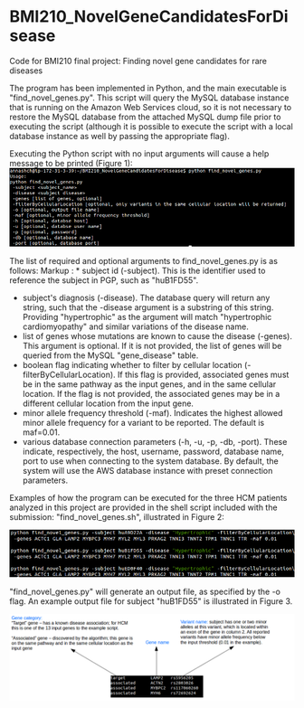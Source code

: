 # BMI210_NovelGeneCandidatesForDisease
Code for BMI210 final project: Finding novel gene candidates for rare diseases 

The program has been implemented in Python, and the main executable is "find\_novel\_genes.py". This script will query the MySQL database instance that is running on the Amazon Web Services cloud, so it is not necessary to restore the MySQL database from the attached MySQL dump file prior to executing the script (although it is possible to execute the script with a local database instance as well by passing the appropriate flag).

Executing the Python script with no input arguments will cause a help message to be printed (Figure 1):
![](readme_images/help_message_from_code.png?raw=true)

The list of required and optional arguments to find\_novel\_genes.py is as follows:
Markup : * subject id (-subject). This is the identifier used to reference the subject in PGP, such as "huB1FD55".
* subject's diagnosis  (-disease). The database query will return any string, such that the -disease argument is a substring of this string. Providing "hypertrophic" as the argument will match "hypertrophic cardiomyopathy" and similar variations of the disease name.
* list of genes whose mutations are known to cause the disease (-genes). This argument is optional. If it is not provided, the list of genes will be queried from the MySQL "gene\_disease" table.
* boolean flag indicating whether to filter by cellular location (-filterByCellularLocation). If this flag is provided, associated genes must be in the same pathway as the input genes, and in the same cellular location. If the flag is not provided, the associated genes may be in a different cellular location from the input gene.
* minor allele frequency threshold (-maf). Indicates the highest allowed minor allele frequency for a variant to be reported. The default is maf=0.01.
* various database connection parameters (-h, -u, -p, -db, -port). These indicate, respectively, the host, username, password, database name, port to use when connecting to the system database. By default, the system will use the AWS database instance with preset connection parameters.

Examples of how the program can be executed for the three HCM patients analyzed in this project are provided in the shell script  included with the submission: "find\_novel\_genes.sh", illustrated in Figure 2:

![](readme_images/example_execution.png?raw=true)

"find\_novel\_genes.py" will generate an output file, as specified by the \-o flag. An example output file for subject "huB1FD55" is illustrated in Figure 3.

![](readme_images/code_output.png?raw=true)

